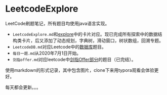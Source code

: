# LeetcodeExplore

LeetCode刷题笔记，所有题目均使用java语言实现。

- `LeetcodeExplore.md`和[explore](https://leetcode-cn.com/explore/)中的卡片对应。现已完成所有探索中的数据结构类卡片，后又添加了动态规划，字典树，滑动窗口，树状数组，回溯专题。
- `LeetcodeDB.md`对应Leetcode中的[数据库](https://leetcode-cn.com/problemset/database/)题目。
- `每日一题.md`从2020年7月1日开始。
- `剑指offer.md`对应leetcode中[剑指Offer部分](https://leetcode-cn.com/problemset/lcof/)的题目（已完结）。

使用markdown的形式记录，其中包含图片，clone下来用typora观看会体验更好。

每天都会更新。。。

